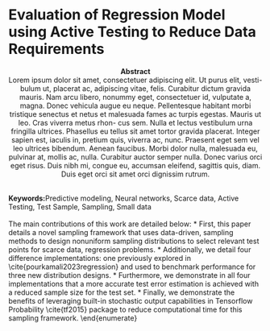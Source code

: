 # Evaluation of Regression Model using Active Testing to Reduce Data Requirements

<center>
<b> Abstract </b>
    <br>
Lorem ipsum dolor sit amet, consectetuer adipiscing elit. Ut purus elit, vesti-
bulum ut, placerat ac, adipiscing vitae, felis. Curabitur dictum gravida mauris.
Nam arcu libero, nonummy eget, consectetuer id, vulputate a, magna. Donec
vehicula augue eu neque. Pellentesque habitant morbi tristique senectus et netus
et malesuada fames ac turpis egestas. Mauris ut leo. Cras viverra metus rhon-
cus sem. Nulla et lectus vestibulum urna fringilla ultrices. Phasellus eu tellus sit
amet tortor gravida placerat. Integer sapien est, iaculis in, pretium quis, viverra
ac, nunc. Praesent eget sem vel leo ultrices bibendum. Aenean faucibus. Morbi
dolor nulla, malesuada eu, pulvinar at, mollis ac, nulla. Curabitur auctor semper
nulla. Donec varius orci eget risus. Duis nibh mi, congue eu, accumsan eleifend,
sagittis quis, diam. Duis eget orci sit amet orci dignissim rutrum.
</center>

<br>

<b>Keywords:</b>Predictive modeling, Neural networks, Scarce data, Active Testing, Test Sample, Sampling, Small data
<br>
<br>
The main contributions of this work are detailed below:
    * First, this paper details a novel sampling framework that uses data-driven, sampling methods to design nonuniform sampling distributions to select relevant test points for scarce data, regression problems.
    * Additionally, we detail four difference implementations: one previously explored in \cite{pourkamali2023regression} and used to benchmark performance for three new distribution designs.
    * Furthermore, we demonstrate in all four implementations that a more accurate test error estimation is achieved with a reduced sample size for the test set. 
    * Finally, we demonstrate the benefits of leveraging built-in stochastic output capabilities in Tensorflow Probability \cite{tf2015} package to reduce computational time for this sampling framework.
\end{enumerate}
